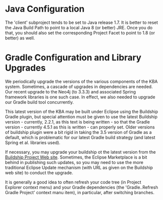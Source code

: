# Java Configuration

The 'client' subproject tends to be set to Java release 1.7. It is better to reset the Java Build Path to point to a local Java 8 (or better) JRE. Once you do that, you should also set the corresponding Project Facet to point to 1.8 (or better) as well.

# Gradle Configuration and Library Upgrades

We periodically upgrade the versions of the various components of the KBA system. Sometimes, a cascade of upgrades in dependencies are needed. Our recent upgrade to the Neo4j (to 3.3.3) and associated Spring framework libraries is one such case. In effect, we also needed to upgrade our Gradle build tool concurrently. 

This latest version of the KBA may be built under Eclipse using the Buildship Gradle plugin, but special attention must be given to use the latest Buildship version - currently, 2.2.1, as this text is being written - so that the Gradle version - currently 4.5.1 as this is written - can properly set.  Older versions of buildship plugin were a bit rigid in taking the 3.5 version of Gradle as a default, which is problematic for our latest Gradle build strategy (and latest Spring et al. libraries used).

If necessary, you may upgrade your buildship ot the latest version from the [Buildship Project Web site](https://projects.eclipse.org/projects/tools.buildship). Sometimes, the Eclipse Marketplace is a bit behind in publishing such updates, so you may need to use the more traditional Eclipse Update mechanism (with URL as given on the Buildship web site) to conduct the upgrade.

It is generally a good idea to often refresh your code tree (in Project Explorer context menu) and your Gradle dependencies (the 'Gradle..Refresh Gradle Project' context manu item), in particular, after switching branches.


